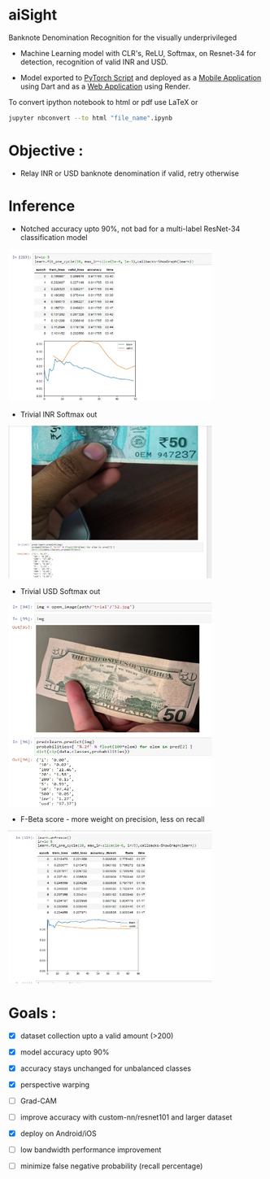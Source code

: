# aiSight
Banknote Denomination Recognition for the visually underprivileged

* Machine Learning model with CLR's, ReLU, Softmax, on Resnet-34 for detection, recognition of valid INR and USD.

* Model exported to [PyTorch Script](https://drive.google.com/uc?export=download&id=1q6Yk4zLA1sk0vcFF1m6Z9v5_2_dXSFIj) and deployed as a [Mobile Application](https://github.com/mayhem-am/envision) using Dart and as a [Web Application](https://github.com/mayhem-am/vision) using Render.

To convert ipython notebook to html or pdf use LaTeX or
```bash
jupyter nbconvert --to html "file_name".ipynb
```

# Objective : 
* Relay INR or USD banknote denomination if valid, retry otherwise

# Inference

* Notched accuracy upto 90%, not bad for a multi-label ResNet-34 classification model
<img src="outs/2.jpg" width="400" height = "300">

* Trivial INR Softmax out
<img src="outs/4.jpg" width="400" height = "300">


* Trivial USD Softmax out
<img src="outs/1.jpg" width="400" height = "400">

* F-Beta score - more weight on precision, less on recall
<img src="outs/5.jpg" width="400" height = "300">

# Goals :

- [x] dataset collection upto a valid amount (>200)
- [x] model accuracy upto 90%
- [x] accuracy stays unchanged for unbalanced classes
- [x] perspective warping
- [ ] Grad-CAM
- [ ] improve accuracy with custom-nn/resnet101 and larger dataset
- [x] deploy on Android/iOS
- [ ] low bandwidth performance improvement
- [ ] minimize false negative probability (recall percentage)


